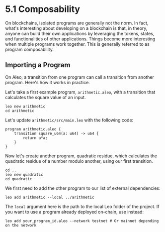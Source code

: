 # 5.1 Composability

On blockchains, isolated programs are generally not the norm. In fact, what's interesting about developing on a blockchain is that, in theory, anyone can build their own applications by leveraging the tokens, states, and functionalities of other applications. Things become more interesting when multiple programs work together. This is generally referred to as program composability.

## Importing a Program

On Aleo, a transition from one program can call a transition from another program. Here's how it works in practice.

Let's take a first example program, `arithmetic.aleo`, with a transition that calculates the square value of an input.

```
leo new arithmetic
cd arithmetic
```

Let's update `arithmetic/src/main.leo` with the following code:

```leo
program arithmetic.aleo {
    transition square_u64(a: u64) -> u64 {
        return a*a;
    }
}
```

Now let's create another program, quadratic residue, which calculates the quadratic residue of a number modulo another, using our first transition.

```
cd ..
leo new quadratic
cd quadratic
```

We first need to add the other program to our list of external dependencies:

```
leo add arithmetic --local ../arithmetic
```

The `local` argument here is the path to the local Leo folder of the project. If you want to use a program already deployed on-chain, use instead:

```
leo add your_program_id.aleo --network testnet # Or mainnet depending on the network
``` 